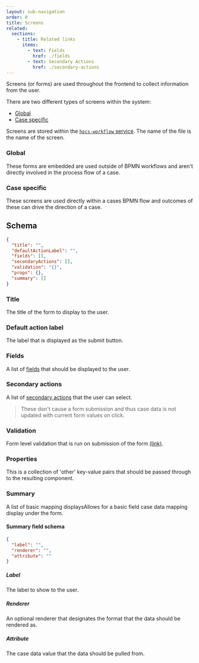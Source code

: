 ```yaml
---
layout: sub-navigation
order: 8
title: Screens
related:
  sections:
    - title: Related links
      items:
        - text: Fields
          href: ./fields
        - text: Secondary Actions
          href: ./secondary-actions
---
```


Screens (or forms) are used throughout the frontend to collect information from the user.

There are two different types of screens within the system:
- [Global](#global)
- [Case specific](#case-specific)

Screens are stored within the [`hocs-workflow` service](https://github.com/UKHomeOffice/hocs-workflow/tree/main/src/main/resources/screens). The name of the file is the name of the screen. 

### Global

These forms are embedded are used outside of BPMN workflows and aren't directly involved in the process flow of a case.

### Case specific

These screens are used directly within a cases BPMN flow and outcomes of these can drive the direction of a case.

## Schema

```json
{
  "title": "",
  "defaultActionLabel": "",
  "fields": [],
  "secondaryActions": [],
  "validation": "{}",
  "props": {},
  "summary": []
}
```

### Title

The title of the form to display to the user.

### Default action label

The label that is displayed as the submit button.

### Fields

A list of [fields](./fields) that should be displayed to the user.

### Secondary actions

A list of [secondary actions](./secondary-actions) that the user can select. 

> These don't cause a form submission and thus case data is not updated with current form values on click.

### Validation

Form level validation that is run on submission of the form [(link)](https://github.com/UKHomeOffice/hocs-frontend/blob/main/server/middleware/form/validation.js#L7).

### Properties

This is a collection of 'other' key-value pairs that should be passed through to the resulting component.

### Summary 

A list of basic mapping displaysAllows for a basic field case data mapping display under the form.

#### Summary field schema

```json
{
  "label": "", 
  "renderer": "", 
  "attribute": ""
}
```

##### Label

The label to show to the user.

##### Renderer

An optional renderer that designates the format that the data should be rendered as.

##### Attribute

The case data value that the data should be pulled from.
